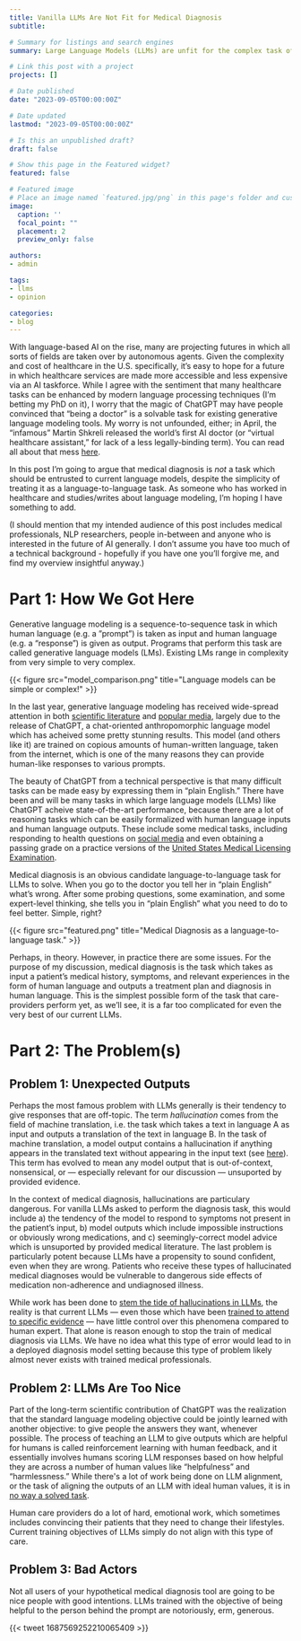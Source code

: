 ```yaml
---
title: Vanilla LLMs Are Not Fit for Medical Diagnosis
subtitle:

# Summary for listings and search engines
summary: Large Language Models (LLMs) are unfit for the complex task of medical diagnosis.

# Link this post with a project
projects: []

# Date published
date: "2023-09-05T00:00:00Z"

# Date updated
lastmod: "2023-09-05T00:00:00Z"

# Is this an unpublished draft?
draft: false

# Show this page in the Featured widget?
featured: false

# Featured image
# Place an image named `featured.jpg/png` in this page's folder and customize its options here.
image:
  caption: ''
  focal_point: ""
  placement: 2
  preview_only: false

authors:
- admin

tags:
- llms
- opinion

categories:
- blog
---
```


With language-based AI on the rise, many are projecting futures in which all sorts of fields are taken over by autonomous agents. Given the complexity and cost of healthcare in the U.S. specifically, it’s easy to hope for a future in which healthcare services are made more accessible and less expensive via an AI taskforce. While I agree with the sentiment that many healthcare tasks can be enhanced by modern language processing techniques (I’m betting my PhD on it), I worry that the magic of ChatGPT may have people convinced that “being a doctor” is a solvable task for existing generative language modeling tools. My worry is not unfounded, either; in April, the “infamous” Martin Shkreli released the world’s first AI doctor (or “virtual healthcare assistant,” for lack of a less legally-binding term). You can read all about that mess [here](https://www.thedailybeast.com/martin-shkrelis-dr-gupta-ai-chatbot-is-a-medical-and-legal-nightmare).

In this post I’m going to argue that medical diagnosis is *not* a task which should be entrusted to current language models, despite the simplicity of treating it as a language-to-language task. As someone who has worked in healthcare and studies/writes about language modeling, I’m hoping I have something to add.

(I should mention that my intended audience of this post includes medical professionals, NLP researchers, people in-between and anyone who is interested in the future of AI generally. I don’t assume you have too much of a technical background - hopefully if you have one you’ll forgive me, and find my overview insightful anyway.)

# Part 1: How We Got Here

Generative language modeling is a sequence-to-sequence task in which human language (e.g. a ”prompt”) is taken as input and human language (e.g. a “response”) is given as output. Programs that perform this task are called generative language models (LMs). Existing LMs range in complexity from very simple to very complex.

{{< figure src="model_comparison.png" title="Language models can be simple or complex!" >}}

In the last year, generative language modeling has received wide-spread attention in both [scientific literature](https://arxiv.org/pdf/2303.18223.pdf) and [popular media](https://www.newyorker.com/podcast/political-scene/the-creator-of-chatgpt-on-the-rise-of-artificial-intelligence), largely due to the release of ChatGPT, a chat-oriented anthropomorphic language model which has acheived some pretty stunning results. This model (and others like it) are trained on copious amounts of human-written language, taken from the internet, which is one of the many reasons they can provide human-like responses to various prompts.

The beauty of ChatGPT from a technical perspective is that many difficult tasks can be made easy by expressing them in “plain English.” There have been and will be many tasks in which large language models (LLMs) like ChatGPT acheive state-of-the-art performance, because there are a lot of reasoning tasks which can be easily formalized with human language inputs and human language outputs. These include some medical tasks, including responding to health questions on [social media](https://each.international/wp-content/uploads/2023/05/jamainternal_ayers_2023_oi_230030_1681999216.70842.pdf) and even obtaining a passing grade on a practice versions of the [United States Medical Licensing Examination](https://arxiv.org/pdf/2303.13375.pdf).

Medical diagnosis is an obvious candidate language-to-language task for LLMs to solve. When you go to the doctor you tell her in “plain English” what’s wrong. After some probing questions, some examination, and some expert-level thinking, she tells you in “plain English” what you need to do to feel better. Simple, right?

{{< figure src="featured.png" title="Medical Diagnosis as a language-to-language task." >}}

Perhaps, in theory. However, in practice there are some issues. For the purpose of my discussion, medical diagnosis is the task which takes as input a patient’s medical history, symptoms, and relevant experiences in the form of human language and outputs a treatment plan and diagnosis in human language. This is the simplest possible form of the task that care-providers perform yet, as we’ll see, it is a far too complicated for even the very best of our current LLMs.

# Part 2: The Problem(s)

## Problem 1: Unexpected Outputs

Perhaps the most famous problem with LLMs generally is their tendency to give responses that are off-topic. The term *hallucination* comes from the field of machine translation, i.e. the task which takes a text in language A as input and outputs a translation of the text in language B. In the task of machine translation, a model output contains a hallucination if anything appears in the translated text without appearing in the input text (see [here](https://research.google/pubs/pub51844/)). This term has evolved to mean any model output that is out-of-context, nonsensical, or — especially relevant for our discussion —  unsuported by provided evidence.

In the context of medical diagnosis, hallucinations are particulary dangerous. For vanilla LLMs asked to perform the diagnosis task, this would include a) the tendency of the model to respond to symptoms not present in the patient’s input, b) model outputs which include impossible instructions or obviously wrong medications, and c) seemingly-correct model advice which is unsuported by provided medical literature. The last problem is particularly potent because LLMs have a propensity to sound confident, even when they are wrong. Patients who receive these types of hallucinated medical diagnoses would be vulnerable to dangerous side effects of medication non-adherence and undiagnosed illness.

While work has been done to [stem the tide of hallucinations in LLMs](https://arxiv.org/pdf/2307.03987.pdf), the reality is that current LLMs — even those which have been [trained to attend to specific evidence](https://arxiv.org/pdf/2104.07567.pdf) — have little control over this phenomena compared to human expert. That alone is reason enough to stop the train of medical diagnosis via LLMs. We have no idea what this type of error would lead to in a deployed diagnosis model setting because this type of problem likely almost never exists with trained medical professionals.

## Problem 2: LLMs Are Too Nice

Part of the long-term scientific contribution of ChatGPT was the realization that the standard language modeling objective could be jointly learned with another objective: to give people the answers they want, whenever possible. The process of teaching an LLM to give outputs which are helpful for humans is called reinforcement learning with human feedback, and it essentially involves humans scoring LLM responses based on how helpful they are across a number of human values like “helpfulness” and “harmlessness.” While there's a lot of work being done on LLM alignment, or the task of aligning the outputs of an LLM with ideal human values, it is in [no way a solved task](https://arxiv.org/pdf/2307.12966.pdf).

Human care providers do a lot of hard, emotional work, which sometimes includes convincing their patients that they need to change their lifestyles. Current training objectives of LLMs simply do not align with this type of care.

## Problem 3: Bad Actors

Not all users of your hypothetical medical diagnosis tool are going to be nice people with good intentions. LLMs trained with the objective of being helpful to the person behind the prompt are notoriously, erm, generous.

{{< tweet 1687569252210065409 >}}


